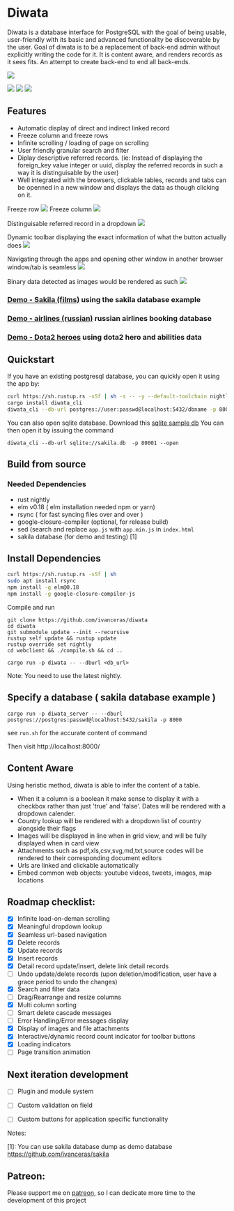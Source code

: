 # Diwata 
Diwata is a database interface for PostgreSQL with the goal of being usable, user-friendly with its basic and advanced functionality be discoverable by the user.
Goal of diwata is to be a replacement of back-end admin without explicitly writing the code for it.
It is content aware, and renders records as it sees fits.
An attempt to create back-end to end all back-ends.

[![](https://travis-ci.org/ivanceras/diwata.svg?branch=master)](https://travis-ci.org/ivanceras/diwata)


![](https://raw.githubusercontent.com/ivanceras/diwata/master/diwata1.png)
![](https://github.com/ivanceras/ivanceras.github.io/blob/master/diwata/diwata3.png)
![](https://github.com/ivanceras/ivanceras.github.io/blob/master/diwata/diwata4.png)


## Features
- Automatic display of direct and indirect linked record
- Freeze column and freeze rows
- Infinite scrolling / loading of page on scrolling
- User friendly granular search and filter
- Diplay descriptive referred records. (ie: Instead of displaying the foreign_key value integer or uuid, display the referred records in such a way it is distinguisable by the user)
- Well integrated with the browsers, clickable tables, records and tabs can be openned in a new window and displays the data as though clicking on it.

Freeze row
![](https://raw.githubusercontent.com/ivanceras/ivanceras.github.io/master/diwata/diwata-freeze-row.gif)
Freeze column
![](https://raw.githubusercontent.com/ivanceras/ivanceras.github.io/master/diwata/diwata-freeze-column.gif)

Distinguisable referred record in a dropdown
![](https://raw.githubusercontent.com/ivanceras/ivanceras.github.io/master/diwata/meaningful-dropdown.gif)

Dynamic toolbar displaying the exact information of what the button actually does
![](https://raw.githubusercontent.com/ivanceras/ivanceras.github.io/master/diwata/dynamic-toolbar.gif)

Navigating through the apps and opening other window in another browser window/tab is seamless
![](https://raw.githubusercontent.com/ivanceras/ivanceras.github.io/master/diwata/seamless-url-navigation.gif)

Binary data detected as images would be rendered as such
![](https://raw.githubusercontent.com/ivanceras/ivanceras.github.io/master/diwata/image-render.gif)


### [Demo - Sakila (films)](http://web01.jcesar.clh.no:8000/#/window/public.film) using the sakila database example
### [Demo - airlines (russian)](http://web01.jcesar.clh.no:8001/#/window/bookings.airports_data) russian airlines booking database
### [Demo - Dota2 heroes](http://web01.jcesar.clh.no:8222/#/window/public.hero) using dota2 hero and abilities data


## Quickstart
If you have an existing postgresql database, you can quickly open it using the app by:
```sh
curl https://sh.rustup.rs -sSf | sh -s -- -y --default-toolchain nightly
cargo install diwata_cli
diwata_cli --db-url postgres://user:passwd@localhost:5432/dbname -p 8000 --open
```
You can also open sqlite database.
Download this [sqlite sample db](https://github.com/ivanceras/sakila/raw/master/sqlite-sakila-db/sakila.db)
You can then open it by issuing the command
```
diwata_cli --db-url sqlite://sakila.db  -p 80001 --open
```

## Build from source

### Needed Dependencies
- rust nightly
- elm v0.18 ( elm installation needed npm or yarn)
- rsync  ( for fast syncing files over and over )
- google-closure-compiler (optional, for release build)
- sed (search and replace `app.js` with `app.min.js` in `index.html`
- sakila database (for demo and testing) [1]

## Install Dependencies 
```sh
curl https://sh.rustup.rs -sSf | sh
sudo apt install rsync
npm install -g elm@0.18
npm install -g google-closure-compiler-js

```


Compile and run 
```
git clone https://github.com/ivanceras/diwata
cd diwata
git submodule update --init --recursive
rustup self update && rustup update
rustup override set nightly
cd webclient && ./compile.sh && cd ..

cargo run -p diwata -- --dburl <db_url>

```
Note: You need to use the latest nightly. 

## Specify a database ( sakila database example )

```
cargo run -p diwata_server -- --dburl postgres://postgres:passwd@localhost:5432/sakila -p 8000
```
see `run.sh` for the accurate content of command

Then visit http://localhost:8000/

## Content Aware
Using heristic method, diwata is able to infer the content of a table.
- When it a column is a boolean it make sense to display it with a checkbox rather than just 'true' and 'false'.
    Dates will be rendered with a dropdown calender.
- Country lookup will be rendered with a dropdown list of country alongside their flags 
- Images will be displayed in line when in grid view, and will be fully displayed when in card view
- Attachments such as pdf,xls,csv,svg,md,txt,source codes will be rendered to their corresponding document editors
- Urls are linked and clickable automatically
- Embed common web objects: youtube videos, tweets, images, map locations

## Roadmap checklist:
- [X] Infinite load-on-deman scrolling
- [X] Meaningful dropdown lookup
- [X] Seamless url-based navigation
- [X] Delete records
- [X] Update records
- [X] Insert records
- [X] Detail record update/insert, delete link detail records
- [ ] Undo update/delete records (upon deletion/modification, user have a grace period to undo the changes)
- [X] Search and filter data
- [ ] Drag/Rearrange and resize columns
- [X] Multi column sorting
- [ ] Smart delete cascade messages
- [ ] Error Handling/Error messages display
- [X] Display of images and file attachments
- [X] Interactive/dynamic record count indicator for toolbar buttons
- [X] Loading indicators
- [ ] Page transition animation

## Next iteration development
- [ ] Plugin and module system
- [ ] Custom validation on field
- [ ] Custom buttons for application specific functionality


Notes:

[1]: You can use sakila database dump as demo database https://github.com/ivanceras/sakila

## Patreon:
Please support me on [patreon](https://www.patreon.com/ivanceras), so I can dedicate more time to the development of this project

